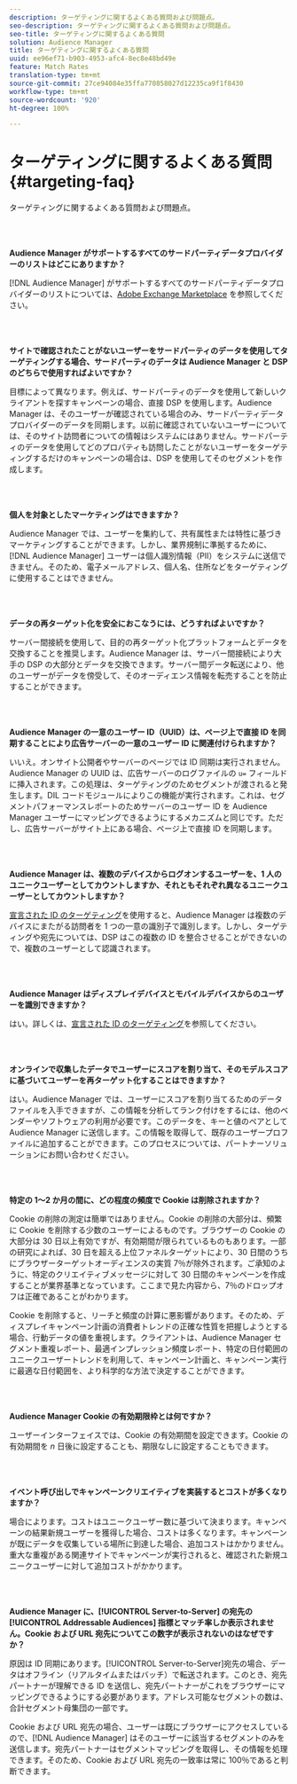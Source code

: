 ```yaml
---
description: ターゲティングに関するよくある質問および問題点。
seo-description: ターゲティングに関するよくある質問および問題点。
seo-title: ターゲティングに関するよくある質問
solution: Audience Manager
title: ターゲティングに関するよくある質問
uuid: ee96ef71-b903-4953-afc4-8ec8e48bd49e
feature: Match Rates
translation-type: tm+mt
source-git-commit: 27ce94084e35ffa770858027d12235ca9f1f8430
workflow-type: tm+mt
source-wordcount: '920'
ht-degree: 100%

---
```



# ターゲティングに関するよくある質問 {#targeting-faq}

ターゲティングに関するよくある質問および問題点。

<br> 

<!-- 

faq_targeting.xml

 -->

**Audience Manager がサポートするすべてのサードパーティデータプロバイダーのリストはどこにありますか？**

[!DNL Audience Manager] がサポートするすべてのサードパーティデータプロバイダーのリストについては、[Adobe Exchange Marketplace](https://exchange.adobe.com/experiencecloud.html) を参照してください。

<br> 

**サイトで確認されたことがないユーザーをサードパーティのデータを使用してターゲティングする場合、サードパーティのデータは Audience Manager と DSP のどちらで使用すればよいですか？**

目標によって異なります。例えば、サードパーティのデータを使用して新しいクライアントを探すキャンペーンの場合、直接 DSP を使用します。Audience Manager は、そのユーザーが確認されている場合のみ、サードパーティデータプロバイダーのデータを同期します。以前に確認されていないユーザーについては、そのサイト訪問者についての情報はシステムにはありません。サードパーティのデータを使用してどのプロパティも訪問したことがないユーザーをターゲティングするだけのキャンペーンの場合は、DSP を使用してそのセグメントを作成します。

<br> 

**個人を対象としたマーケティングはできますか？**

Audience Manager では、ユーザーを集約して、共有属性または特性に基づきマーケティングすることができます。しかし、業界規制に準拠するために、[!DNL Audience Manager] ユーザーは個人識別情報（PII）をシステムに送信できません。そのため、電子メールアドレス、個人名、住所などをターゲティングに使用することはできません。

<br> 

**データの再ターゲット化を安全におこなうには、どうすればよいですか？**

サーバー間接続を使用して、目的の再ターゲット化プラットフォームとデータを交換することを推奨します。Audience Manager は、サーバー間接続により大手の DSP の大部分とデータを交換できます。サーバー間データ転送により、他のユーザーがデータを傍受して、そのオーディエンス情報を転売することを防止することができます。

<br> 

**Audience Manager の一意のユーザー ID（UUID）は、ページ上で直接 ID を同期することにより広告サーバーの一意のユーザー ID に関連付けられますか？**

いいえ。オンサイト公開者やサーバーのページでは ID 同期は実行されません。Audience Manager の UUID は、広告サーバーのログファイルの `u=` フィールドに挿入されます。この処理は、ターゲティングのためセグメントが渡されると発生します。DIL コードモジュールによりこの機能が実行されます。これは、セグメントパフォーマンスレポートのためサーバーのユーザー ID を Audience Manager ユーザーにマッピングできるようにするメカニズムと同じです。ただし、広告サーバーがサイト上にある場合、ページ上で直接 ID を同期します。

<br> 

**Audience Manager は、複数のデバイスからログオンするユーザーを、1 人のユニークユーザーとしてカウントしますか、それともそれぞれ異なるユニークユーザーとしてカウントしますか？**

[宣言された ID のターゲティング](../features/declared-ids.md#declared-id-targeting)を使用すると、Audience Manager は複数のデバイスにまたがる訪問者を 1 つの一意の識別子で識別します。しかし、ターゲティングや宛先については、DSP はこの複数の ID を整合させることができないので、複数のユーザーとして認識されます。

<br> 

**Audience Manager はディスプレイデバイスとモバイルデバイスからのユーザーを識別できますか？**

はい。詳しくは、[宣言された ID のターゲティング](../features/declared-ids.md#declared-id-targeting)を参照してください。

<br> 

**オンラインで収集したデータでユーザーにスコアを割り当て、そのモデルスコアに基づいてユーザーを再ターゲット化することはできますか？**

はい。Audience Manager では、ユーザーにスコアを割り当てるためのデータファイルを入手できますが、この情報を分析してランク付けをするには、他のベンダーやソフトウェアの利用が必要です。このデータを、キーと値のペアとして Audience Manager に送信します。この情報を取得して、既存のユーザープロファイルに追加することができます。このプロセスについては、パートナーソリューションにお問い合わせください。

<br> 

**特定の 1～2 か月の間に、どの程度の頻度で Cookie は削除されますか？**

Cookie の削除の測定は簡単ではありません。Cookie の削除の大部分は、頻繁に Cookie を削除する少数のユーザーによるものです。ブラウザーの Cookie の大部分は 30 日以上有効ですが、有効期間が限られているものもあります。一部の研究によれば、30 日を超える上位ファネルターゲットにより、30 日間のうちにブラウザーターゲットオーディエンスの実質 7％が除外されます。ご承知のように、特定のクリエイティブメッセージに対して 30 日間のキャンペーンを作成することが業界基準となっています。ここまで見た内容から、7％のドロップオフは正確であることがわかります。

Cookie を削除すると、リーチと頻度の計算に悪影響があります。そのため、ディスプレイキャンペーン計画の消費者トレンドの正確な性質を把握しようとする場合、行動データの値を重視します。クライアントは、Audience Manager セグメント重複レポート、最適インプレッション頻度レポート、特定の日付範囲のユニークユーザートレンドを利用して、キャンペーン計画と、キャンペーン実行に最適な日付範囲を、より科学的な方法で決定することができます。

<br> 

**Audience Manager Cookie の有効期限枠とは何ですか？**

ユーザーインターフェイスでは、Cookie の有効期間を設定できます。Cookie の有効期間を *n* 日後に設定することも、期限なしに設定することもできます。

<br> 

**イベント呼び出しでキャンペーンクリエイティブを実装するとコストが多くなりますか？**

場合によります。コストはユニークユーザー数に基づいて決まります。キャンペーンの結果新規ユーザーを獲得した場合、コストは多くなります。キャンペーンが既にデータを収集している場所に到達した場合、追加コストはかかりません。重大な重複がある関連サイトでキャンペーンが実行されると、確認された新規ユニークユーザーに対して追加コストがかかります。

<br> 

**Audience Manager に、[!UICONTROL Server-to-Server] の宛先の [!UICONTROL Addressable Audiences] 指標とマッチ率しか表示されません。Cookie および URL 宛先についてこの数字が表示されないのはなぜですか？**

原因は ID 同期にあります。[!UICONTROL Server-to-Server]宛先の場合、データはオフライン（リアルタイムまたはバッチ）で転送されます。このとき、宛先パートナーが理解できる ID を送信し、宛先パートナーがこれをブラウザーにマッピングできるようにする必要があります。アドレス可能なセグメントの数は、合計セグメント母集団の一部です。

Cookie および URL 宛先の場合、ユーザーは既にブラウザーにアクセスしているので、[!DNL Audience Manager] はそのユーザーに該当するセグメントのみを送信します。宛先パートナーはセグメントマッピングを取得し、その情報を処理できます。そのため、Cookie および URL 宛先の一致率は常に 100％であると判断できます。
